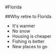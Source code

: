 #Florida


##Why retire to Florida
- It's warmer
- No snow
- Housing is cheaper
- Fishing is better
- New places to go
